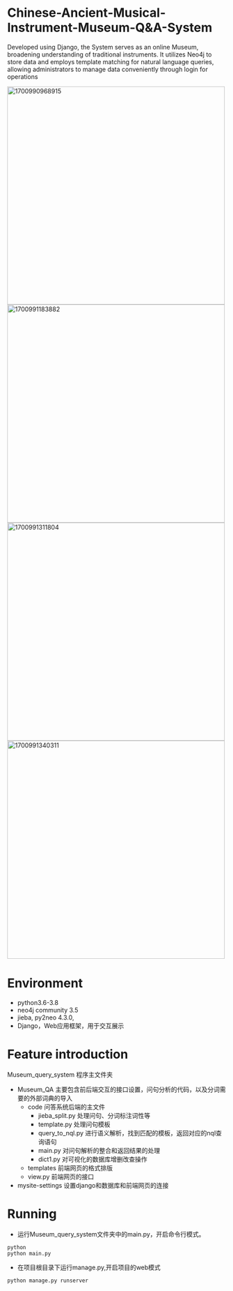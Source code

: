# Chinese-Ancient-Musical-Instrument-Museum-Q&A-System
Developed using Django, the System serves as an online Museum, broadening understanding of traditional instruments. It utilizes Neo4j to store data and employs template matching for natural language queries, allowing administrators to manage data conveniently through login for operations

<img width="500" alt="1700990968915" src="https://github.com/Jeessie/Chinese-Ancient-Musical-Instrument-Museum-Q-A-System/assets/89070821/29f85b13-11b6-4cc4-9ee1-5d7340b46815"> <img width="500" alt="1700991183882" src="https://github.com/Jeessie/Chinese-Ancient-Musical-Instrument-Museum-Q-A-System/assets/89070821/c1675420-eae6-4e90-b564-89a803a4468f">
<img width="500" alt="1700991311804" src="https://github.com/Jeessie/Chinese-Ancient-Musical-Instrument-Museum-Q-A-System/assets/89070821/21cd4e33-889d-47a3-8b84-d6ea36ef206e"> <img width="500" alt="1700991340311" src="https://github.com/Jeessie/Chinese-Ancient-Musical-Instrument-Museum-Q-A-System/assets/89070821/bf533bcc-035b-456e-a79a-8c0e0e676b9a">


# Environment
* python3.6-3.8
* neo4j community 3.5
* jieba, py2neo 4.3.0,
* Django，Web应用框架，用于交互展示
      
# Feature introduction
Museum_query_system 程序主文件夹
* Museum_QA 主要包含前后端交互的接口设置，问句分析的代码，以及分词需要的外部词典的导入
  * code 问答系统后端的主文件
    * jieba_split.py 处理问句、分词标注词性等
    * template.py 处理问句模板
    * query_to_nql.py 进行语义解析，找到匹配的模板，返回对应的nql查询语句
    * main.py 对问句解析的整合和返回结果的处理
    * dict1.py 对可视化的数据库增删改查操作
  * templates 前端网页的格式排版 
  * view.py 前端网页的接口
* mysite-settings 设置django和数据库和前端网页的连接

# Running
* 运行Museum_query_system文件夹中的main.py，开启命令行模式。
```
python
python main.py
```
* 在项目根目录下运行manage.py,开启项目的web模式
```
python manage.py runserver
```

